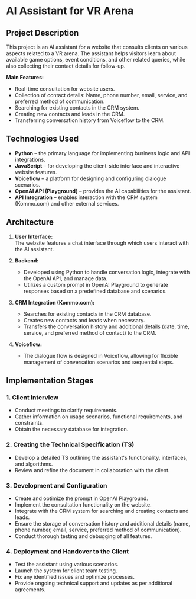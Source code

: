 # AI Assistant for VR Arena

## Project Description

This project is an AI assistant for a website that consults clients on various aspects related to a VR arena. The assistant helps visitors learn about available game options, event conditions, and other related queries, while also collecting their contact details for follow-up.

**Main Features:**
- Real-time consultation for website users.
- Collection of contact details: Name, phone number, email, service, and preferred method of communication.
- Searching for existing contacts in the CRM system.
- Creating new contacts and leads in the CRM.
- Transferring conversation history from Voiceflow to the CRM.

## Technologies Used

- **Python** – the primary language for implementing business logic and API integrations.
- **JavaScript** – for developing the client-side interface and interactive website features.
- **Voiceflow** – a platform for designing and configuring dialogue scenarios.
- **OpenAI API (Playground)** – provides the AI capabilities for the assistant.
- **API Integration** – enables interaction with the CRM system (Kommo.com) and other external services.

## Architecture

1. **User Interface:**  
   The website features a chat interface through which users interact with the AI assistant.

2. **Backend:**
   - Developed using Python to handle conversation logic, integrate with the OpenAI API, and manage data.
   - Utilizes a custom prompt in OpenAI Playground to generate responses based on a predefined database and scenarios.

3. **CRM Integration (Kommo.com):**
   - Searches for existing contacts in the CRM database.
   - Creates new contacts and leads when necessary.
   - Transfers the conversation history and additional details (date, time, service, and preferred method of contact) to the CRM.

4. **Voiceflow:**
   - The dialogue flow is designed in Voiceflow, allowing for flexible management of conversation scenarios and sequential steps.

## Implementation Stages

### 1. Client Interview
- Conduct meetings to clarify requirements.
- Gather information on usage scenarios, functional requirements, and constraints.
- Obtain the necessary database for integration.

### 2. Creating the Technical Specification (TS)
- Develop a detailed TS outlining the assistant's functionality, interfaces, and algorithms.
- Review and refine the document in collaboration with the client.

### 3. Development and Configuration
- Create and optimize the prompt in OpenAI Playground.
- Implement the consultation functionality on the website.
- Integrate with the CRM system for searching and creating contacts and leads.
- Ensure the storage of conversation history and additional details (name, phone number, email, service, preferred method of communication).
- Conduct thorough testing and debugging of all features.

### 4. Deployment and Handover to the Client
- Test the assistant using various scenarios.
- Launch the system for client team testing.
- Fix any identified issues and optimize processes.
- Provide ongoing technical support and updates as per additional agreements.


